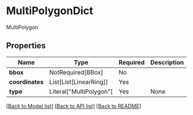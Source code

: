 # MultiPolygonDict

MultiPolygon

## Properties
| Name | Type | Required | Description |
| ------------ | ------------- | ------------- | ------------- |
**bbox** | NotRequired[BBox] | No |  |
**coordinates** | List[List[LinearRing]] | Yes |  |
**type** | Literal["MultiPolygon"] | Yes | None |


[[Back to Model list]](../../README.md#documentation-for-models) [[Back to API list]](../../README.md#documentation-for-api-endpoints) [[Back to README]](../../README.md)
